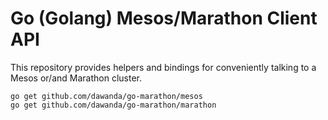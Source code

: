 # Go (Golang) Mesos/Marathon Client API

This repository provides helpers and bindings for
conveniently talking to a Mesos or/and Marathon cluster.

```
go get github.com/dawanda/go-marathon/mesos
go get github.com/dawanda/go-marathon/marathon
```
